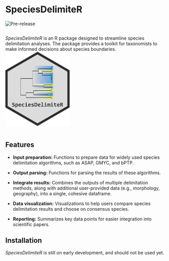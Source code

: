 
<!-- README.md is generated from README.Rmd. Please edit that file -->

# SpeciesDelimiteR

<!-- badges: start -->

![Pre-release](https://img.shields.io/badge/pre--release-v0.1-orange.svg)
<!-- badges: end -->

<div style="display: flex; align-items: center;">

<span style="flex: 1;"> *SpeciesDelimiteR* is an R package designed to
streamline species delimitation analyses. The package provides a toolkit
for taxonomists to make informed decisions about species boundaries.
</span>
<img src="man/figures/logo.png" alt="SpeciesDelimiteR Logo" width="200">

</div>

## Features

- **Input preparation:** Functions to prepare data for widely used
  species delimitation algorithms, such as ASAP, GMYC, and bPTP.

- **Output parsing:** Functions for parsing the results of these
  algorithms.

- **Integrate results:** Combines the outputs of multiple delimitation
  methods, along with additional user-provided data (e.g., morphology,
  geography), into a single, cohesive dataframe.

- **Data visualization:** Visualizations to help users compare species
  delimitation results and choose on consensus species.

- **Reporting:** Summarizes key data points for easier integration into
  scientific papers.

## Installation

*SpeciesDelimiteR* is still on early development, and should not be used
yet.
